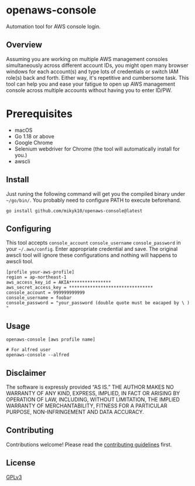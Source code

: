 # openaws-console

Automation tool for AWS console login.

## Overview

Assuming you are working on multiple AWS management consoles simultaneously across different account IDs, you might open many browser windows for each account(s) and type lots of credentials or switch IAM role(s) back and forth. Either way, it's repetitive and cumbersome task. This tool can help you and ease your fatigue to open up AWS management console across multiple accounts without having you to enter ID/PW.

# Prerequisites

- macOS
- Go 1.18 or above
- Google Chrome
- Selenium webdriver for Chrome (the tool will automatically install for you.)
- awscli

## Install

Just runing the following command will get you the compiled binary under `~/go/bin/`.
You probably need to configure PATH to execute beforehand.

```
go install github.com/mikyk10/openaws-console@latest
```

## Configuring

This tool accepts `console_account` `console_username` `console_password` in your `~/.aws/config`. Enter appropriate credential and save. The original awscli tool will ignore these configurations and nothing will happens to awscli tool.

```
[profile your-aws-profile]
region = ap-northeast-1
aws_access_key_id = AKIA****************
aws_secret_access_key = ********************************
console_account = 999999999999
console_username = foobar
console_password = "your_password (double quote must be eacaped by \ ) "
```

## Usage

```
openaws-console [aws profile name]

# For alfred user
openaws-console --alfred
```

## Disclaimer

The software is expressly provided “AS IS.” THE AUTHOR MAKES NO WARRANTY OF ANY KIND, EXPRESS, IMPLIED, IN FACT OR ARISING BY OPERATION OF LAW, INCLUDING, WITHOUT LIMITATION, THE IMPLIED WARRANTY OF MERCHANTABILITY, FITNESS FOR A PARTICULAR PURPOSE, NON-INFRINGEMENT AND DATA ACCURACY.

## Contributing

Contributions welcome! Please read the [contributing guidelines](CONTRIBUTING.md) first.


## License

[GPLv3](LICENSE)
